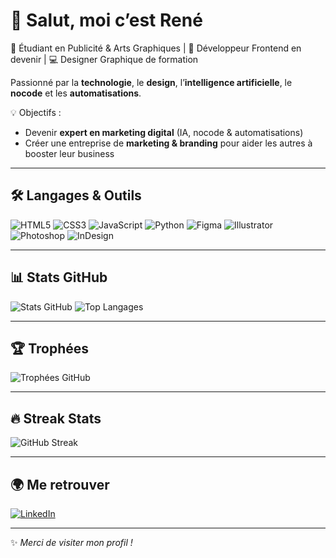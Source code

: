 # 👋 Salut, moi c’est René  

🎨 Étudiant en Publicité & Arts Graphiques | 🚀 Développeur Frontend en devenir | 💻 Designer Graphique de formation

Passionné par la **technologie**, le **design**, l’**intelligence artificielle**, le **nocode** et les **automatisations**.  

💡 Objectifs :  
- Devenir **expert en marketing digital** (IA, nocode & automatisations)  
- Créer une entreprise de **marketing & branding** pour aider les autres à booster leur business  

---

## 🛠️ Langages & Outils
![HTML5](https://img.shields.io/badge/Code-HTML5-orange?logo=html5)
![CSS3](https://img.shields.io/badge/Style-CSS3-blue?logo=css3)
![JavaScript](https://img.shields.io/badge/JS-JavaScript-yellow?logo=javascript)
![Python](https://img.shields.io/badge/Python-blue?logo=python)
![Figma](https://img.shields.io/badge/Design-Figma-pink?logo=figma)
![Illustrator](https://img.shields.io/badge/Design-Illustrator-orange?logo=adobe-illustrator)
![Photoshop](https://img.shields.io/badge/Design-Photoshop-blue?logo=adobe-photoshop)
![InDesign](https://img.shields.io/badge/Design-InDesign-red?logo=adobe-indesign)

---

## 📊 Stats GitHub
![Stats GitHub](https://github-readme-stats.vercel.app/api?username=djilanrene&show_icons=true&theme=radical)
![Top Langages](https://github-readme-stats.vercel.app/api/top-langs/?username=djilanrene&layout=compact&theme=radical)

---

## 🏆 Trophées
![Trophées GitHub](https://github-profile-trophy.vercel.app/?username=djilanrene&theme=onedark)

---

## 🔥 Streak Stats
![GitHub Streak](https://streak-stats.demolab.com?user=djilanrene&theme=radical&hide_border=true)

---

## 🌍 Me retrouver
[![LinkedIn](https://img.shields.io/badge/LinkedIn-blue?logo=linkedin)](https://www.linkedin.com/in/djilanrene)  
<!--[![YouTube](https://img.shields.io/badge/YouTube-red?logo=youtube)](https://youtube.com/...)  
[![Portfolio](https://img.shields.io/badge/Portfolio-black?logo=firefox)](https://ton-site.com)-->

---

✨ *Merci de visiter mon profil !*  
